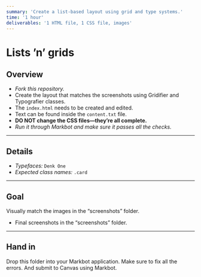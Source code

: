 ```yaml
---
summary: 'Create a list-based layout using grid and type systems.'
time: '1 hour'
deliverables: '1 HTML file, 1 CSS file, images'
---
```


# Lists ’n’ grids

## Overview

- *Fork this repository.*
- Create the layout that matches the screenshots using Gridifier and Typografier classes.
- The `index.html` needs to be created and edited.
- Text can be found inside the `content.txt` file.
- **DO NOT change the CSS files—they’re all complete.**
- *Run it through Markbot and make sure it passes all the checks.*

---

## Details

- *Typefaces:* `Denk One`
- *Expected class names:* `.card`

---

## Goal

Visually match the images in the “screenshots” folder.

- Final screenshots in the “screenshots” folder.

---

## Hand in

Drop this folder into your Markbot application. Make sure to fix all the errors. And submit to Canvas using Markbot.
